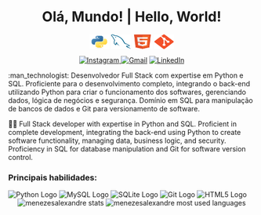 <h1 align="center">Olá, Mundo! | Hello, World!</h1>
<p align="center">
  <img align="center" alt="Python" height="30" width="40" src="https://raw.githubusercontent.com/devicons/devicon/master/icons/python/python-original.svg">
  <img align="center" alt="MySQL" height="30" width="40" src="https://raw.githubusercontent.com/devicons/devicon/master/icons/mysql/mysql-original.svg">
  <img align="center" alt="HTML" height="30" width="40" src="https://raw.githubusercontent.com/devicons/devicon/master/icons/html5/html5-original.svg">
  <img align="center" alt="Git" height="30" width="40" src="https://raw.githubusercontent.com/devicons/devicon/master/icons/git/git-original.svg"> 
</p>

<div align="center"> 
  <a href="https://www.instagram.com/developer_alemenezes" target="_blank"><img alt="Instagram" src="https://img.shields.io/badge/-Instagram-%23E4405F?style=for-the-badge&logo=instagram&logoColor=white"</a>
  <a href = "mailto:alexandremmnzssilva2509@gmail.com"> <img alt="Gmail" src="https://img.shields.io/badge/-Gmail-%23333?style=for-the-badge&logo=gmail&logoColor=white" target="_blank"></a>
  <a href="https://www.linkedin.com/in/alexandre-m-menezes-silva-836191289/" target="_blank"><img alt="LinkedIn" src="https://img.shields.io/badge/-LinkedIn-%230077B5?style=for-the-badge&logo=linkedin&logoColor=white" target="_blank"></a> 
</div>
<p>:man_technologist: Desenvolvedor Full Stack com expertise em Python e SQL. Proficiente para o desenvolvimento completo, integrando o back-end utilizando Python para criar o funcionamento dos softwares, gerenciando dados, lógica de negócios e segurança. Domínio em SQL para manipulação de bancos de dados e Git para versionamento de software.</p>

<p>👨‍💻 Full Stack developer with expertise in Python and SQL. Proficient in complete development, integrating the back-end using Python to create software functionality, managing data, business logic, and security. Proficiency in SQL for database manipulation and Git for software version control.</p>

### Principais habilidades:
<div>
    <img src="https://img.shields.io/badge/Python-3776AB?style=for-the-badge&logo=python&logoColor=white" alt="Python Logo">
    <img src="https://img.shields.io/badge/MySQL-00000F?style=for-the-badge&logo=mysql&logoColor=white" alt="MySQL Logo">
    <img src="https://img.shields.io/badge/SQLite-07405E?style=for-the-badge&logo=sqlite&logoColor=white" alt="SQLite Logo">
    <img src="https://img.shields.io/badge/GIT-E44C30?style=for-the-badge&logo=git&logoColor=white" alt="Git Logo">
    <img src="https://img.shields.io/badge/HTML5-E34F26?style=for-the-badge&logo=html5&logoColor=white" alt="HTML5 Logo">
</div>

<div align="center">  
  <img width="49%" height="195px" src="https://github-readme-stats.vercel.app/api?username=menezesalexandre-development&show_icons=true&count_private=True&hide_border=true&title_color=ff&icon_color=ff&text_color=c9d1d9&bg_color=0D1117" alt="menezesalexandre stats" /> 
  <img width="41%" height="195px" src="https://github-readme-stats.vercel.app/api/top-langs/?username=menezesalexandre-development&layout=compact&hide_border=true&title_color=ff&text_color=fff&bg_color=0D1117" alt="menezesalexandre most used languages"/>
</div>
